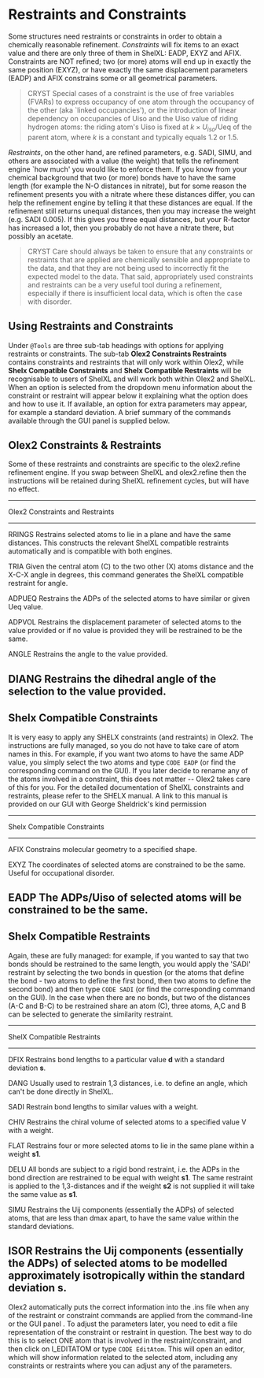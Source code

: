 # Restraints and Constraints
Some structures need restraints or constraints in order to obtain a chemically reasonable refinement. *Constraints* will fix items to an exact value and there are only three of them in ShelXL: EADP, EXYZ and AFIX. Constraints are NOT refined; two (or more) atoms will end up in exactly the same position (EXYZ), or have exactly the same displacement parameters (EADP) and AFIX constrains some or all geometrical parameters. 

>CRYST Special cases of a constraint is the use of free variables (FVARs) to express occupancy of one atom through the occupancy of the other (aka `linked occupancies'), or the introduction of linear dependency on occupancies of Uiso and the Uiso value of riding hydrogen atoms: the riding atom's Uiso is fixed at $k \times U_{iso}$/Ueq of the parent atom, where $k$ is a constant and typically equals 1.2 or 1.5.

*Restraints*, on the other hand, are refined parameters, e.g. SADI, SIMU, and others are associated with a value (the weight) that tells the refinement engine `how much' you would like to enforce them. If you know from your chemical background that two (or more) bonds have to have the same length (for example the N-O distances in nitrate), but for some reason the refinement presents you with a nitrate where these distances differ, you can help the refinement engine by telling it that these distances are equal. If the refinement still returns unequal distances, then you may increase the weight (e.g. SADI 0.005). If this gives you three equal distances, but your R-factor has increased a lot, then you probably do not have a nitrate there, but possibly an acetate.

 >CRYST Care should always be taken to ensure that any constraints or restraints that are applied are chemically sensible and appropriate to the data, and that they are not being used to incorrectly fit the expected model to the data. That said, appropriately used constraints and restraints can be a very useful tool during a refinement, especially if there is insufficient local data, which is often the case with disorder.

## Using Restraints and Constraints
Under `@Tools` are three sub-tab headings with options for applying restraints or constraints. The sub-tab **Olex2 Constraints Restraints** contains constraints and restraints that will only work within Olex2, while **Shelx Compatible Constraints** and **Shelx Compatible Restraints** will be recognisable to users of ShelXL and will work both within Olex2 and ShelXL. When an option is selected from the dropdown menu information about the constraint or restraint will appear below it explaining what the option does and how to use it. If available, an option for extra parameters may appear, for example a standard deviation. A brief summary of the commands available through the GUI panel is supplied below.

## Olex2 Constraints & Restraints
Some of these restraints and constraints are specific to the olex2.refine refinement engine. If you swap between ShelXL and olex2.refine then the instructions will be retained during ShelXL refinement cycles, but will have no effect.

---------------------------------------------------------------------------
Olex2 Constraints and Restraints
-------     ---------------------------------------------------------------
RRINGS 	Restrains selected atoms to lie in a plane and have the same distances. 		This constructs the relevant ShelXL compatible restraints automatically 		and is compatible with both engines.

TRIA 		Given the central atom (C) to the two other (X) atoms distance and the 		X-C-X angle in degrees, this command generates the ShelXL compatible 			restraint for angle.

ADPUEQ 	Restrains the ADPs of the selected atoms to have similar or given Ueq value.

ADPVOL 	Restrains the displacement parameter of selected atoms to the value 			provided or if no value is provided they will be restrained to be the 		same.

ANGLE 	Restrains the angle to the value provided.

DIANG 	Restrains the dihedral angle of the selection to the value provided.
---------------------------------------------------------------------------

## Shelx Compatible Constraints
It is very easy to apply any SHELX constraints (and restraints) in Olex2. The instructions are fully managed, so you do not have to take care of atom names in this. For example, if you want two atoms to have the same ADP value, you simply select the two atoms and type `CODE EADP` (or find the corresponding command on the GUI). If you later decide to rename any of the atoms involved in a constraint, this does not matter -- Olex2 takes care of this for you.
For the detailed documentation of ShelXL constraints and restraints, please refer to the SHELX manual. A link to this manual is provided on our GUI with George Sheldrick's kind permission

---------------------------------------------------------------------------
Shelx Compatible Constraints
-------     ---------------------------------------------------------------
AFIX 	Constrains molecular geometry to a specified shape.

EXYZ 	The coordinates of selected atoms are constrained to be the same. Useful for 	occupational disorder.

EADP 	The ADPs/Uiso of selected atoms will be constrained to be the same.
---------------------------------------------------------------------------

## Shelx Compatible Restraints

Again, these are fully managed: for example, if you wanted to say that two bonds should be restrained to the same length, you would apply the 'SADI' restraint by selecting the two bonds in question (or the atoms that define the bond - two atoms to define the first bond, then two atoms to define the second bond) and then type `CODE SADI` (or find the corresponding command on the GUI). In the case when there are no bonds, but two of the distances (A-C and B-C) to be restrained share an atom (C), three atoms, A,C and B can be selected to generate the similarity restraint. 

---------------------------------------------------------------------------
ShelX Compatible Restraints
-------     ---------------------------------------------------------------
DFIX	Restrains bond lengths to a particular value **d** with a standard deviation 	**s**.

DANG 	Usually used to restrain 1,3 distances, i.e. to define an angle, which can't 	be done directly in ShelXL.

SADI 	Restrain bond lengths to similar values with a weight.

CHIV 	Restrains the chiral volume of selected atoms to a specified value V with a 	weight.

FLAT 	Restrains four or more selected atoms to lie in the same plane within a 	weight **s1**.

DELU 	All bonds are subject to a rigid bond restraint, i.e. the ADPs in the bond 	direction are restrained to be equal with weight **s1**. The same restraint 	is applied to the 1,3-distances and if the weight **s2** is not supplied it 	will take the same value as **s1**.

SIMU 	Restrains the Uij components (essentially the ADPs) of selected atoms, that 	are less than dmax apart, to have the same value within the standard 	deviations.

ISOR 	Restrains the Uij components (essentially the ADPs) of selected atoms to be 	modelled approximately isotropically within the standard deviation **s**.
---------------------------------------------------------------------------

Olex2 automatically puts the correct information into the .ins file when any of the restraint or constraint commands are applied from the command-line or the GUI panel . To adjust the parameters later, you need to edit a file representation of the constraint or restraint in question. The best way to do this is to select ONE atom that is involved in the restraint/constraint, and then click on I_EDITATOM or type `CODE EditAtom`. This will open an editor, which will show information related to the selected atom, including any constraints or restraints where you can adjust any of the parameters.
